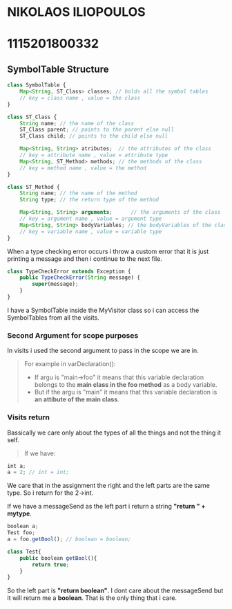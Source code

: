 # NIKOLAOS ILIOPOULOS
# 1115201800332

## SymbolTable Structure

```javascript
class SymbolTable {
    Map<String, ST_Class> classes; // holds all the symbol tables
    // key = class name , value = the class
}

class ST_Class {
    String name; // the name of the class
    ST_Class parent; // points to the parent else null
    ST_Class child; // points to the child else null

    Map<String, String> atributes;  // the attributes of the class
    // key = attribute name , value = attribute type
    Map<String, ST_Method> methods; // the methods of the class
    // key = method name , value = the method
}

class ST_Method {
    String name; // the name of the method
    String type; // the return type of the method

    Map<String, String> arguments;      // the arguments of the class
    // key = argument name , value = argument type
    Map<String, String> bodyVariables; // the bodyVariables of the class
    // key = variable name , value = variable type
}
```

When a type checking error occurs i throw a custom error that it is just printing a message and then i continue to the next file.

```javascript
class TypeCheckError extends Exception {
    public TypeCheckError(String message) {
        super(message);
    }
}
```

I have a SymbolTable inside the MyVisitor class so i can access the SymbolTables from all the visits.

### Second Argument for scope purposes

In visits i used the second argument to pass in the scope we are in.
> For example in varDeclaration():
> - If argu is "main->foo" it means that this variable declaration belongs to the **main class in the foo method** as a body variable.
> - But if the argu is "main" it means that this variable declaration is **an attibute of the main class**.

### Visits return

Bassically we care only about the types of all the things and not the thing it self.

> If we have:

```javascript
int a;
a = 2; // int = int;
```
We care that in the assignment the right and the left parts are the same type.
So i return for the 2->int.

If we have a messageSend as the left part i return a string **"return " + mytype**.
```javascript
boolean a;
Test foo;
a = foo.getBool(); // boolean = boolean;

class Test{
    public boolean getBool(){
        return true;
    }
}
```
So the left part is **"return boolean"**.
I dont care about the messageSend but it will return me a **boolean**. That is the only thing that i care.